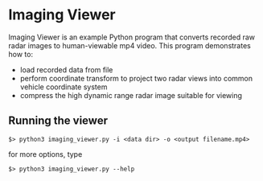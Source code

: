 # Imaging Viewer

Imaging Viewer is an example Python program that converts recorded raw radar images
to human-viewable mp4 video. This program demonstrates how to:

- load recorded data from file
- perform coordinate transform to project two radar views into common vehicle
  coordinate system
- compress the high dynamic range radar image suitable for viewing

## Running the viewer

    $> python3 imaging_viewer.py -i <data dir> -o <output filename.mp4>

for more options, type

    $> python3 imaging_viewer.py --help
